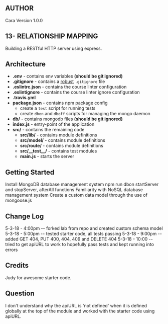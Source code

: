 ## AUTHOR
Cara Version 1.0.0

## 13- RELATIONSHIP MAPPING

Building a RESTful HTTP server using express.

## Architecture
* **.env** - contains env variables **(should be git ignored)**
* **.gitignore** - contains a [robust](http://gitignore.io) `.gitignore` file
* **.eslintrc.json** - contains the course linter configuration
* **.eslintignore** - contains the course linter ignore configuration
* **.travis.yml** 
* **package.json** - contains npm package config
  * create a `test` script for running tests
  * create `dbon` and `dboff` scripts for managing the mongo daemon
* **db/** - contains mongodb files **(should be git ignored)**
* **index.js** - entry-point of the application
* **src/** - contains the remaining code
  * **src/lib/** - contains module definitions
  * **src/model/** - contains module definitions
  * **src/route/** - contains module definitions
  * **src/\_\_test\_\_/** - contains test modules
  * **main.js** - starts the server

## Getting Started
Install MongoDB database management system
  npm run dbon
startServer and stopServer, afterAll functions
Familiarity with NoSQL database management system
Create a custom data model through the use of mongoose.js

## Change Log
5-3-18 - 4:00pm -- forked lab from repo and created custom schema model
5-3-18 - 5:00pm -- tested starter code, all tests passing
5-3-18 - 9:00pm -- added GET 404, PUT 400, 404, 409 and DELETE 404
5-3-18 - 10:00 -- tried to get apiURL to work to hopefully pass tests and kept running into errors

## Credits
Judy for awesome starter code. 

## Question
I don't understand why the apiURL is 'not defined' when it is defined globally at the top of the module and worked with the starter code using apiURL. 



